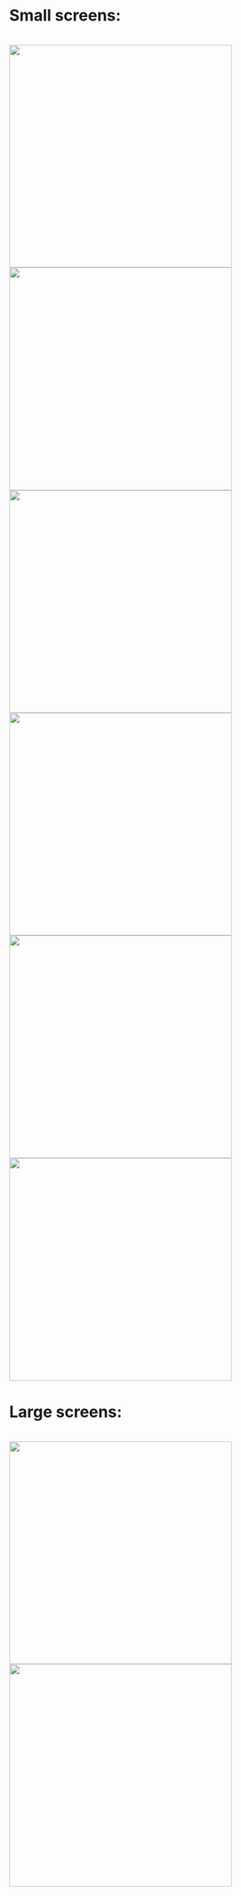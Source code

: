 <h1>Small screens:</h1><br>
<img src="https://github.com/user-attachments/assets/05faeb15-94cb-40d4-a38a-3e988d2ab24a" height="400" />

<img src="https://github.com/user-attachments/assets/2d8cb504-d791-41f7-9c45-5e05858232f3" height="400" />
<img src="https://github.com/user-attachments/assets/820a1099-44f8-436d-b8ea-8098013c8415" height="400" />
<img src="https://github.com/user-attachments/assets/fbc2c8de-01a6-4924-9156-522ed832b7b5" height="400" />

<img src="https://github.com/user-attachments/assets/a3c7815a-3208-4fa7-a4e9-526df408b590" height="400" />
<img src="https://github.com/user-attachments/assets/c5e44eab-2617-4ad9-96e4-c26a10e1f1c8" height="400" />

<h1>Large screens:</h1><br>
<img src="https://github.com/user-attachments/assets/fc8e8f1d-c1e8-483f-96a1-98d1861ae25f" height="400" />
<img src="https://github.com/user-attachments/assets/fe5347a6-7810-46c9-a4fa-1c1355f7501b" height="400" />
